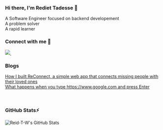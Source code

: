 ### Hi there, I'm Rediet Tadesse 👋
A Software Engineer focused on backend developement  
A problem solver  
A rapid learner  


### Connect with me 🔭  
<a href="https://www.linkedin.com/in/rediet-tadesse-43209013b/">
  <img src="https://img.shields.io/badge/linkedin-%230077B5.svg?&style=for-the-badge&logo=linkedin&logoColor=white" />
</a>&nbsp;&nbsp;
</br>

### Blogs
[How I built ReConnect, a simple web app that connects missing people with their loved ones](https://medium.com/@rediettadesse100/how-i-built-reconnect-a-simple-web-app-that-connects-missing-people-with-their-loved-ones-541fda6031ba)  
[What happens when you type https://www.google.com and press Enter](https://medium.com/@rediettadesse100/what-happens-when-you-type-https-www-google-com-and-press-enter-6ba0fc25924c)  
</br>
</br>

### GitHub Stats⚡  
<img align="left" alt="Reid-T-W's GitHub Stats" src="https://github-readme-stats.vercel.app/api?username=Reid-T-W&show_icons=true&hide_border=true&count_private=true" />  
  


<!--
**Reid-T-W/Reid-T-W** is a ✨ _special_ ✨ repository because its `README.md` (this file) appears on your GitHub profile.

Here are some ideas to get you started:

- 🔭 I’m currently working on ...
- 🌱 I’m currently learning ...
- 👯 I’m looking to collaborate on ...
- 🤔 I’m looking for help with ...
- 💬 Ask me about ...
- 📫 How to reach me: ...
- 😄 Pronouns: ...
- ⚡ Fun fact: ...
-->
